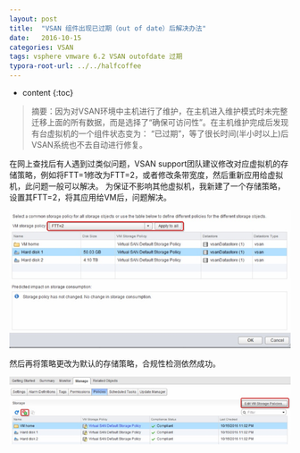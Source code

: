 ```yaml
---
layout: post
title:  "VSAN 组件出现已过期（out of date）后解决办法"
date:   2016-10-15
categories: VSAN
tags: vsphere vmware 6.2 VSAN outofdate 过期
typora-root-url: ../../halfcoffee
---
```


* content
{:toc}


> 摘要：因为对VSAN环境中主机进行了维护，在主机进入维护模式时未完整迁移上面的所有数据，而是选择了“确保可访问性”。在主机维护完成后发现有台虚拟机的一个组件状态变为： “已过期”，等了很长时间(半小时以上)后VSAN系统也不去自动进行修复。


在网上查找后有人遇到过类似问题，VSAN support团队建议修改对应虚拟机的存储策略，例如将FTT=1修改为FTT=2，或者修改条带宽度，然后重新应用给虚拟机，此问题一般可以解决。
为保证不影响其他虚拟机，我新建了一个存储策略，设置其FTT=2，将其应用给VM后，问题解决。



<img src="/pics/vsanoutdated1.png" width="800">

然后再将策略更改为默认的存储策略，合规性检测依然成功。

<img src="/pics/vsanoutdated2.png" width="800">



